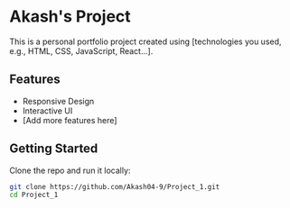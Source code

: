 # Akash's Project

This is a personal portfolio project created using [technologies you used, e.g., HTML, CSS, JavaScript, React...].

## Features
- Responsive Design
- Interactive UI
- [Add more features here]

## Getting Started
Clone the repo and run it locally:

```bash
git clone https://github.com/Akash04-9/Project_1.git
cd Project_1
